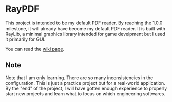 # RayPDF


This project is intended to be my default PDF reader. By reaching the 1.0.0 milestone, it will already have become my default PDF reader.
It is built with RayLib, a minimal graphics library intended for game develpment but I used it primarily for GUI.

You can read the [wiki page](https://github.com/ZubairARooghwall/RayPDF/wiki).

## Note

Note that I am only learning. There are so many inconsistencies in the configuration. This is just a practice project but for a real-world application.
By the "end" of the project, I will have gotten enough experience to properly start new projects and learn what to focus on which engineering softwares.
